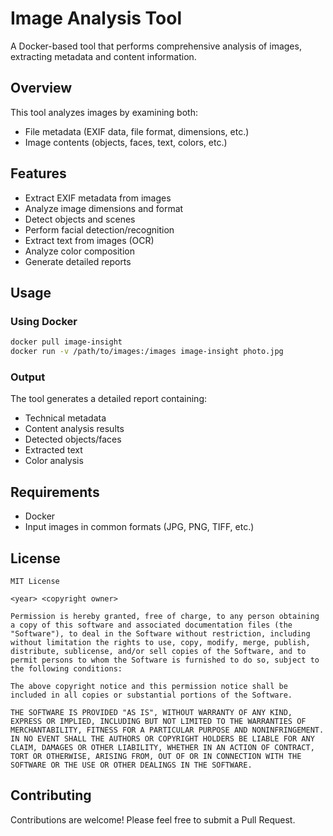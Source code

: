 # Image Analysis Tool

A Docker-based tool that performs comprehensive analysis of images, extracting metadata and content information.

## Overview

This tool analyzes images by examining both:

- File metadata (EXIF data, file format, dimensions, etc.)
- Image contents (objects, faces, text, colors, etc.)

## Features

- Extract EXIF metadata from images
- Analyze image dimensions and format
- Detect objects and scenes
- Perform facial detection/recognition
- Extract text from images (OCR)
- Analyze color composition
- Generate detailed reports

## Usage

### Using Docker

```bash
docker pull image-insight
docker run -v /path/to/images:/images image-insight photo.jpg
```

### Output

The tool generates a detailed report containing:

- Technical metadata
- Content analysis results
- Detected objects/faces
- Extracted text
- Color analysis

## Requirements

- Docker
- Input images in common formats (JPG, PNG, TIFF, etc.)

## License

```plaintext
MIT License

<year> <copyright owner>

Permission is hereby granted, free of charge, to any person obtaining a copy of this software and associated documentation files (the "Software"), to deal in the Software without restriction, including without limitation the rights to use, copy, modify, merge, publish, distribute, sublicense, and/or sell copies of the Software, and to permit persons to whom the Software is furnished to do so, subject to the following conditions:

The above copyright notice and this permission notice shall be included in all copies or substantial portions of the Software.

THE SOFTWARE IS PROVIDED "AS IS", WITHOUT WARRANTY OF ANY KIND, EXPRESS OR IMPLIED, INCLUDING BUT NOT LIMITED TO THE WARRANTIES OF MERCHANTABILITY, FITNESS FOR A PARTICULAR PURPOSE AND NONINFRINGEMENT. IN NO EVENT SHALL THE AUTHORS OR COPYRIGHT HOLDERS BE LIABLE FOR ANY CLAIM, DAMAGES OR OTHER LIABILITY, WHETHER IN AN ACTION OF CONTRACT, TORT OR OTHERWISE, ARISING FROM, OUT OF OR IN CONNECTION WITH THE SOFTWARE OR THE USE OR OTHER DEALINGS IN THE SOFTWARE.
```

## Contributing

Contributions are welcome! Please feel free to submit a Pull Request.
